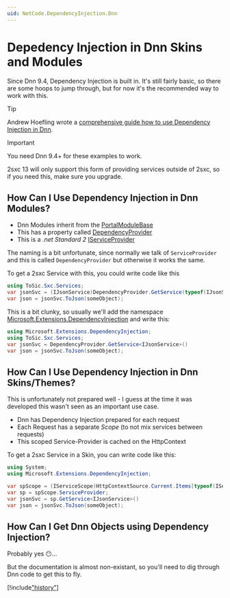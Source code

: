 ```yaml
---
uid: NetCode.DependencyInjection.Dnn
---
```


# Depedency Injection in Dnn Skins and Modules

Since Dnn 9.4, Dependency Injection is built in. 
It's still fairly basic, so there are some hoops to jump through, but for now it's the recommended way to work with this. 

> [!TIP]
> Andrew Hoefling wrote a [comprehensive guide how to use Dependency Injection in Dnn](https://www.andrewhoefling.com/Blog/Post/dnn-dependency-injection).

> [!IMPORTANT]
> You need Dnn 9.4+ for these examples to work. 
> 
> 2sxc 13 will only support this form of providing services outside of 2sxc, so if you need this, make sure you upgrade. 

## How Can I Use Dependency Injection in Dnn Modules?

* Dnn Modules inherit from the [PortalModuleBase](https://docs.dnncommunity.org/api/DotNetNuke.Entities.Modules.PortalModuleBase.html)
* This has a property called [DependencyProvider](https://docs.dnncommunity.org/api/DotNetNuke.Entities.Modules.PortalModuleBase.html#DotNetNuke_Entities_Modules_PortalModuleBase_DependencyProvider)
* This is a _.net Standard 2_ [IServiceProvider](https://docs.microsoft.com/en-us/dotnet/api/system.iserviceprovider)

The naming is a bit unfortunate, since normally we talk of `ServiceProvider` and this is called `DependencyProvider` but otherwise it works the same. 

To get a 2sxc Service with this, you could write code like this

```csharp
using ToSic.Sxc.Services;
var jsonSvc = (IJsonService)DependencyProvider.GetService(typeof(IJsonService))
var json = jsonSvc.ToJson(someObject);
```

This is a bit clunky, so usually we'll add the namespace [Microsoft.Extensions.DependencyInjection](https://docs.microsoft.com/en-us/dotnet/api/microsoft.extensions.dependencyinjection.serviceproviderserviceextensions) and write this:


```csharp
using Microsoft.Extensions.DependencyInjection;
using ToSic.Sxc.Services;
var jsonSvc = DependencyProvider.GetService<IJsonService>()
var json = jsonSvc.ToJson(someObject);
```

## How Can I Use Dependency Injection in Dnn Skins/Themes?

This is unfortunately not prepared well - I guess at the time it was developed this wasn't seen as an important use case. 

* Dnn has Dependency Injection prepared for each request
* Each Request has a separate _Scope_ (to not mix services between requests)
* This scoped Service-Provider is cached on the HttpContext

To get a 2sxc Service in a Skin, you can write code like this:

```csharp
using System;
using Microsoft.Extensions.DependencyInjection;

var spScope = (IServiceScope)HttpContextSource.Current.Items[typeof(IServiceScope)];
var sp = spScope.ServiceProvider;
var jsonSvc = sp.GetService<IJsonService>()
var json = jsonSvc.ToJson(someObject);
```

## How Can I Get Dnn Objects using Dependency Injection?

Probably yes 😶...

But the documentation is almost non-existant, so you'll need to dig through Dnn code to get this to fly. 

[!include["history"](../services/_history.md)]